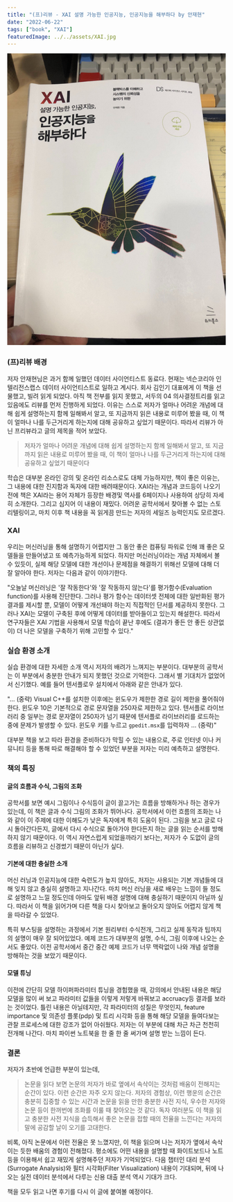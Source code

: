 ```yaml
---
title: "(프)리뷰 - XAI 설명 가능한 인공지능, 인공지능을 해부하다 by 안재현"
date: "2022-06-22"
tags: ["book", "XAI"]
featuredImage: ../../assets/XAI.jpg
---
```


![XAI book](../../assets/XAI.jpg)

### (프)리뷰 배경

저자 안재현님은 과거 함께 일했던 데이터 사이언티스트 동료다. 현재는 넥슨코리아 인텔리전스랩스 데이터 사이언티스트로 일하고 계시다. 회사 김인기 대표에게 이 책을 선물했고, 빌려 읽게 되었다. 아직 책 전부를 읽지 못했고, 서두의 04 의사결정트리를 읽고 있음에도 리뷰를 먼저 진행하게 되었다. 이유는 스스로 저자가 얼마나 어려운 개념에 대해 쉽게 설명하는지 함께 일해봐서 알고, 또 지금까지 읽은 내용로 미루어 봤을 때, 이 책이 얼마나 나를 두근거리게 하는지에 대해 공유하고 싶었기 때문이다. 따라서 리뷰가 아닌 프리뷰라고 글의 제목을 적어 보았다.

> 저자가 얼마나 어려운 개념에 대해 쉽게 설명하는지 함께 일해봐서 알고, 또 지금까지 읽은 내용로 미루어 봤을 때, 이 책이 얼마나 나를 두근거리게 하는지에 대해 공유하고 싶었기 때문이다

학습은 대부분 온라인 강의 및 온라인 리소스로도 대체 가능하지만, 책이 좋은 이유는, 그 내용에 대한 진지함과 독자에 대한 배려때문이다. XAI라는 개념과 코드등이 나오기 전에 책은 XAI라는 용어 자체가 등장한 배경및 역사를 6페이지나 사용하여 상당히 자세히 소개한다. 그리고 심지어 이 내용이 재밌다. 어려운 공학서에서 찾아볼 수 없는 스토리텔링이고, 마치 이후 책 내용을 꼭 읽게끔 만드는 저자의 세일즈 능력인지도 모르겠다.

### XAI

우리는 머신러닝을 통해 설명하기 어렵지만 그 동안 좋은 컴퓨팅 파워로 인해 꽤 좋은 모델들을 만들어냈고 또 예측가능하게 되었다. 하지만 머신러닝이라는 개념 자체에서 볼 수 있듯이, 실제 해당 모델에 대한 개선이나 문제점을 해결하기 위해선 모델에 대해 더 잘 알아야 한다. 저자는 다음과 같이 이야기한다.

"오늘날 머신러닝은 '잘 작동한다'와 '잘 작동하지 않는다'를 평가함수(Evaluation function)를 사용해 진단한다. 그러나 평가 함수는 데이터셋 전체에 대한 일반화된 평가 결과를 제시할 뿐, 모델이 어떻게 개선돼야 하는지 직접적인 단서를 제공하지 못한다. 그러나 XAI는 모델이 구축된 후에 어떻게 데이터를 받아들이고 있는지 해설한다. 따라서 연구자들은 XAI 기법을 사용해서 모델 학습이 끝난 후에도 (결과가 좋든 안 좋든 상관없이) 더 나은 모델을 구축하기 위해 고민할 수 있다."

### 실습 환경 소개

실습 환경에 대한 자세한 소개 역시 저자의 배려가 느껴지는 부분이다. 대부분의 공학서는 이 부분에서 충분한 안내가 되지 못했던 것으로 기억한다. 그래서 별 기대치가 없었어서 신기했다. 예를 들어 텐서플로우 설치에서 아래와 같은 안내가 있다.

"... (중략) Visual C++를 설치한 이후에는 윈도우가 제한한 경로 길이 제한을 풀어줘야 한다. 윈도우 10은 기본적으로 경로 문자열을 250자로 제한하고 있다. 텐서플로 라이브러리 중 일부는 경로 문자열이 250자가 넘기 때문에 텐서플로 라이브러리를 로드하는 중에 문제가 발생할 수 있다.
윈도우 키를 누르고 `gpedit.msx`를 입력하자 ... (중략)"

대부분 책을 보고 따라 환경을 준비하다가 막힐 수 있는 내용으로, 주로 인터넷 이나 커뮤니티 등을 통해 따로 해결해야 할 수 있었던 부분을 저자는 미리 예측하고 설명한다.

### 책의 특징

#### 글의 흐름과 수식, 그림의 조화

공학서를 보면 예시 그림이나 수식등이 글이 끌고가는 흐름을 방해하거나 하는 경우가 있는데, 이 책은 글과 수식 그림의 조화가 뛰어나다. 공학서에서 이런 흐름의 조화는 나와 같이 이 주제에 대한 이해도가 낮은 독자에게 특히 도움이 된다. 그림을 보고 글로 다시 돌아간다든지, 글에서 다시 수식으로 돌아가야 한다든지 하는 글을 읽는 순서를 방해하지 않기 때문이다. 이 역시 자연스럽게 되었을까라기 보다는, 저자가 수 도없이 글의 흐름을 리뷰하고 신경썼기 때문이 아닌가 싶다.

#### 기본에 대한 충실한 소개

머신 러닝과 인공지능에 대한 숙련도가 높지 않아도, 저자는 사용되는 기본 개념들에 대해 잊지 않고 충실히 설명하고 지나간다. 마치 머신 러닝을 새로 배우는 느낌이 들 정도로 설명하고 느낄 정도인데 아마도 앞뒤 배경 설명에 대해 충실하기 때문이지 아닐까 싶다. 따라서 이 책을 읽어가며 다른 책을 다시 찾아보고 돌아오지 않아도 어렵지 않게 책을 따라갈 수 있었다.

특히 부스팅을 설명하는 과정에서 기본 원리부터 수식전개, 그리고 실제 동작과 팁까지의 설명이 매우 잘 되어있었다. 예제 코드가 대부분의 설명, 수식, 그림 이후에 나오는 순서도 좋았다. 이전 공학서에서 중간 중간 예제 코드가 너무 맥락없이 나와 개념 설명을 방해하는 것을 보았기 때문이다.

#### 모델 튜닝

이전에 간단히 모델 하이퍼파라미터 튜닝을 경험했을 때, 강의에서 안내된 내용은 해당 모델을 많이 써 보고 파라미터 값들을 이렇게 저렇게 바꿔보고 accruacy등 결과를 보라는 것이었다. 틀린 내용은 아닐테지만, 각 파라미터의 성질은 무엇인지, feature importance 및 의존성 플롯(pdp) 및 트리 시각화 등을 통해 해당 모델을 들여다보는 관찰 프로세스에 대한 강조가 없어 아쉬웠다. 저자는 이 부분에 대해 차근 차근 천천히 전개해 나간다. 마치 파이썬 노트북을 한 줄 한 줄 써가며 설명 받는 느낌이 든다.

### 결론

저자가 초반에 언급한 부분이 있는데,

> 논문을 읽다 보면 논문의 저자가 바로 옆에서 속삭이는 것처럼 배움이 전해지는 순간이 있다. 이런 순간은 자주 오지 않는다. 저자의 경험상, 이런 행운의 순간은 충분히 집중할 수 있는 시간과 논문을 읽을 만한 충분한 사전 지식, 우수한 저자와 논문 등이 한꺼번에 조화를 이룰 때 찾아오는 것 같다. 독자 여러분도 이 책을 읽고 충분한 사전 지식을 습득해서 좋은 논문을 접할 때의 전율을 느낀다는 저자의 말에 공감할 날이 오기를 고대한다.

비록, 아직 논문에서 이런 전율은 못 느꼈지만, 이 책을 읽으며 나는 저자가 옆에서 속삭이는 듯한 배움의 경험이 전해졌다. 평소에도 어떤 내용을 설명할 때 화이트보드나 노트 등을 이용해서 쉽고 재밌게 설명해주던 저자가 기억되었다. 다음 챕터인 대리 분석(Surrogate Analysis)와 필터 시각화(Filter Visualization) 내용이 기대되며, 뒤에 나오는 실전 데이터 분석에서 다루는 신용 대출 분석 역시 기대가 크다.

책을 모두 읽고 나면 후기를 다시 이 글에 붙여볼 예정이다.
